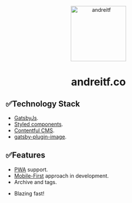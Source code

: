 <p align="center">
  <img alt="andreitf" src="https://user-images.githubusercontent.com/13293669/131139123-5533f7c1-aa26-4d27-9fed-1efe4598a41a.png" width="150" />
</p>
<h1 align="center">
    andreitf.co
</h1>

## ✅Technology Stack

- [GatsbyJs](http://gatsbyjs.com).
- [Styled components](https://styled-components.com/).
- [Contentful CMS](https://www.contentful.com/).
- [gatsby-plugin-image](https://www.gatsbyjs.com/plugins/gatsby-plugin-image/).

## ✅Features

- [PWA](https://web.dev/progressive-web-apps/) support.
- [Mobile-First](https://medium.com/@mrmrs_/mobile-first-css-48bc4cc3f60f) approach in development.
- Archive and tags.
<!-- + Google Analytics. -->
- Blazing fast!
